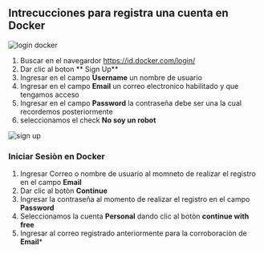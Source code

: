 ## Intrecucciones para registra una cuenta en Docker

![login docker](https://user-images.githubusercontent.com/132395694/235988259-f225df22-0613-4e57-8bee-b663cf8b7cab.png)


1. Buscar en el navegardor https://id.docker.com/login/
2. Dar clic al boton ** Sign Up**
3. Ingresar en el campo **Username** un nombre de usuario
4. Ingresar en el campo **Email** un correo electronico habilitado y que tengamos acceso
5. Ingresar en el campo **Password** la contraseña debe ser una la cual recordemos posteriormente
6. seleccionamos el check **No soy un robot**

![sign up](https://user-images.githubusercontent.com/132395694/235988443-290604fb-b242-47e6-9b14-7068d1a46aef.jpeg)

### Iniciar Sesiòn en Docker

1. Ingresar Correo o nombre de usuario al momneto de realizar el registro en el campo **Email**
2. Dar clic al botòn **Continue**
3. Ingresar la contraseña al momento de realizar el registro en el campo **Password**
4. Seleccionamos la cuenta **Personal** dando clic al botòn **continue with free**
5. Ingresar al correo registrado anteriormente para la corroboraciòn de **Email***
